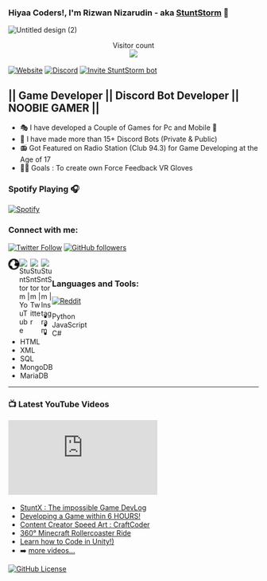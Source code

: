 ### Hiyaa Coders!, I'm Rizwan Nizarudin - aka [StuntStorm](https://www.youtube.com/stuntstormproduction) 👋

![Untitled design (2)](https://user-images.githubusercontent.com/56226566/123424007-e0be7900-d5dd-11eb-9d4f-1aaa0d8d3943.gif)


<p align="center"> 
  Visitor count<br>
  <img src="https://profile-counter.glitch.me/StuntStorm/count.svg" />
</p>


[![Website](https://img.shields.io/website?label=StuntStorm:Website&style=for-the-badge&url=https%3A%2F%2FStuntStorm.github.io)](https://stuntstorm.github.io/)
[![Discord](https://img.shields.io/discord/717338904079892500?label=Discord&logo=discord&logoColor=ffffff&labelColor=7289DA&color=2c2f33&style=for-the-badge)](https://discord.gg/u6XzUFkKTn)
[![Invite StuntStorm bot](https://img.shields.io/website?label=StuntStorm:Bot&style=for-the-badge&url=https%3A%2F%2Fdiscord.com/oauth2/authorize?client_id=850011982777417759&scope=bot&permissions=268443702)](https://discord.com/oauth2/authorize?client_id=850011982777417759&scope=bot&permissions=268443702)

## || Game Developer || Discord Bot Developer || NOOBIE GAMER ||

- 🎭 I have developed a Couple of Games for Pc and Mobile 🎠
- 👾 I have made more than 15+ Discord Bots (Private & Public)
- 📻 Got Featured on Radio Station (Club 94.3) for Game Developing at the Age of 17
- 🐱‍🏍 Goals : To create own Force Feedback VR Gloves

<!--START_SECTION:waka-->


<!--END_SECTION:waka-->

### Spotify Playing 🎧
[![Spotify](https://novatorem.vercel.app/api/spotify)](https://open.spotify.com/user/gmfsoj8h2dpv3bgakj3vc8vhz)

### Connect with me:

[![Twitter Follow](https://img.shields.io/twitter/follow/stuntstorm?color=1DA1F2&labelColor=FFFFFF&logo=twitter&style=for-the-badge)](https://twitter.com/intent/follow?original_referer=https%3A%2F%2Fgithub.com%2Fstuntstorm&screen_name=stuntstorm)
[![GitHub followers](https://img.shields.io/github/followers/StuntStorm?branch=master&label=Followers&logo=GitHub&logoColor=ffffff&labelColor=282828&color=informational&style=for-the-badge)]()


[<img align="left" alt="StuntStorm" width="22px" src="https://raw.githubusercontent.com/iconic/open-iconic/master/svg/globe.svg" />][website]
[<img align="left" alt="StuntStorm | YouTube" width="22px" src="https://cdn.jsdelivr.net/npm/simple-icons@v3/icons/youtube.svg" />][youtube]
[<img align="left" alt="StuntStorm | Twitter" width="22px" src="https://cdn.jsdelivr.net/npm/simple-icons@v3/icons/twitter.svg" />][twitter]
[<img align="left" alt="StuntStorm | Instagram" width="22px" src="https://cdn.jsdelivr.net/npm/simple-icons@v3/icons/instagram.svg" />][instagram]

<br />

### Languages and Tools:

<!-- TOOLS:START -->
[![Reddit](https://img.shields.io/website?label=Reddit&logo=Reddit&style=for-the-badge&url=https%3A%2F%2Freddit.com/r/stuntstorm)](https://www.reddit.com/r/stuntstorm)
- Python
- JavaScript
- C#
- HTML
- XML
- SQL
- MongoDB
- MariaDB
<!-- TOOLS:END -->

---

### 📺 Latest YouTube Videos

<!-- YOUTUBE:START -->
[![youtube subscribers](https://github-readme-youtube-stats.herokuapp.com/subscribers/index.php?id=UC1eU8m3rj57SUUOVao9o6bA&key=AIzaSyAiD82_6gURcMJcpfXZgWmnWSVAO9IneuY&color=red&labelColor=FF2436&style=for-the-badge)](https://www.youtube.com/channel/UC1eU8m3rj57SUUOVao9o6bA)
- [StuntX : The impossible Game DevLog](https://www.youtube.com/watch?v=Y6fbVoowb4Q)
- [Developing a Game within 6 HOURS!](https://www.youtube.com/watch?v=VWymhQIGdIQ)
- [Content Creator Speed Art : CraftCoder](https://www.youtube.com/watch?v=419kVnCGSLY)
- [360° Minecraft Rollercoaster Ride](https://www.youtube.com/watch?v=YB1tVPV6ZfM)
- [Learn how to Code in Unity!)](https://www.youtube.com/watch?v=SLWhEXcsdN8)
- ➡️ [more videos...](https://youtube.com/stuntstormProduction)

<!-- YOUTUBE:END -->





[website]: https://stuntstorm.studio
[course]: http://vsCodeHero.com
[twitter]: https://twitter.com/StuntStorm
[youtube]: https://youtube.com/StuntStormProduction
[instagram]: https://instagram.com/rizwan.nizarudin_
[pc game]: https://stuntstorm.itch.io/stuntx-the-impossible
[playstore]: https://play.google.com/store/apps/dev?id=7603343073224371113
[![GitHub License](https://img.shields.io/github/license/mashape/apistatus?branch=master&label=License&logo=GitHub&logoColor=ffffff&labelColor=282828&color=informational&style=flat)]()
